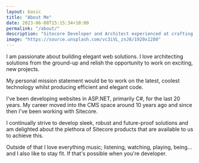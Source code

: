 ```yaml
---
layout: basic
title: "About Me"
date: 2023-06-08T15:15:34+10:00
permalink: "/about/"
description: "Sitecore Developer and Architect experienced at crafting robust solutions and leveraging Sitecore's powerful capabilities"
image: "https://source.unsplash.com/vc3iVL_znJ8/1920x1280"
---
```


I am passionate about building elegant web solutions. I love architecting solutions from the ground-up and relish the opportunity to work on exciting, new projects. 

My personal mission statement would be to work on the latest, coolest technology whilst producing efficient and elegant code. 

I've been developing websites in ASP.NET, primarily C#, for the last 20 years. My career moved into the CMS space around 10 years ago and since then I've been working with Sitecore. 

I continually strive to develop sleek, robust and future-proof solutions and am delighted about the plethora of Sitecore products that are available to us to achieve this.

Outside of that I love everything music; listening, watching, playing, being... and I also like to stay fit. If that's possible when you're developer.
